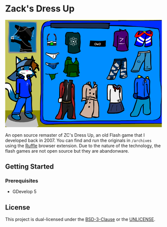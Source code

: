 # Zack's Dress Up

![Zack's Dress Up](./zcdressup.png)

An open source remaster of ZC's Dress Up, an old Flash game that I developed back in 2007. You can find and run the originals in ``/archives`` using the [Ruffle](https://ruffle.rs/) browser extension. Due to the nature of the technology, the flash games are not open source but they are abandonware.

## Getting Started

### Prerequisites

- GDevelop 5

## License

This project is dual-licensed under the [BSD-3-Clause](COPYING) or the [UNLICENSE](UNLICENSE).
